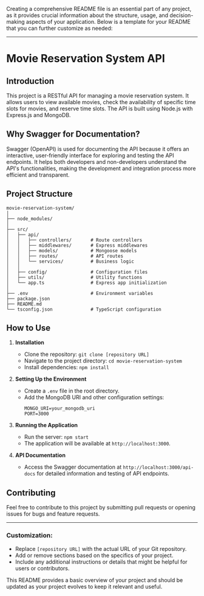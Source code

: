 Creating a comprehensive README file is an essential part of any project, as it provides crucial information about the structure, usage, and decision-making aspects of your application. Below is a template for your README that you can further customize as needed:

---

# Movie Reservation System API

## Introduction
This project is a RESTful API for managing a movie reservation system. It allows users to view available movies, check the availability of specific time slots for movies, and reserve time slots. The API is built using Node.js with Express.js and MongoDB.

## Why Swagger for Documentation?
Swagger (OpenAPI) is used for documenting the API because it offers an interactive, user-friendly interface for exploring and testing the API endpoints. It helps both developers and non-developers understand the API's functionalities, making the development and integration process more efficient and transparent.

## Project Structure
```
movie-reservation-system/
│
├── node_modules/
│
├── src/
│   ├── api/
│   │   ├── controllers/       # Route controllers
│   │   ├── middlewares/       # Express middlewares
│   │   ├── models/            # Mongoose models
│   │   ├── routes/            # API routes
│   │   └── services/          # Business logic
│   │
│   ├── config/                # Configuration files
│   ├── utils/                 # Utility functions
│   └── app.ts                 # Express app initialization
│
├── .env                       # Environment variables
├── package.json
├── README.md
└── tsconfig.json              # TypeScript configuration
```

## How to Use
1. **Installation**
   - Clone the repository: `git clone [repository URL]`
   - Navigate to the project directory: `cd movie-reservation-system`
   - Install dependencies: `npm install`

2. **Setting Up the Environment**
   - Create a `.env` file in the root directory.
   - Add the MongoDB URI and other configuration settings:
     ```
     MONGO_URI=your_mongodb_uri
     PORT=3000
     ```

3. **Running the Application**
   - Run the server: `npm start`
   - The application will be available at `http://localhost:3000`.

4. **API Documentation**
   - Access the Swagger documentation at `http://localhost:3000/api-docs` for detailed information and testing of API endpoints.

## Contributing
Feel free to contribute to this project by submitting pull requests or opening issues for bugs and feature requests.

---

### Customization:
- Replace `[repository URL]` with the actual URL of your Git repository.
- Add or remove sections based on the specifics of your project.
- Include any additional instructions or details that might be helpful for users or contributors.

This README provides a basic overview of your project and should be updated as your project evolves to keep it relevant and useful.
